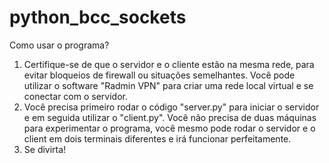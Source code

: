 # python_bcc_sockets
Como usar o programa?
1. Certifique-se de que o servidor e o cliente estão na mesma rede, para evitar bloqueios de firewall ou situações semelhantes.
Você pode utilizar o software "Radmin VPN" para criar uma  rede local virtual e se conectar com o servidor.
2. Você precisa primeiro rodar o código "server.py" para iniciar o servidor e em seguida utilizar o "client.py".
Você não precisa de duas máquinas para experimentar o programa, você mesmo pode rodar o servidor e o client em dois terminais
diferentes e irá funcionar perfeitamente.
4. Se divirta!
